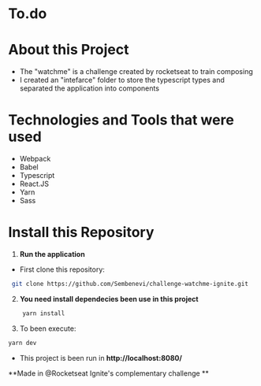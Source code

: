 # To.do

# About this Project

- The "watchme" is a challenge created by rocketseat to train composing
- I created an "intefarce" folder to store the typescript types and separated the application into components

# Technologies and Tools that were used

- Webpack
- Babel
- Typescript
- React.JS
- Yarn
- Sass

# Install this Repository

1. **Run the application**

- First clone this repository:

```bash
 git clone https://github.com/Sembenevi/challenge-watchme-ignite.git
```

2. **You need install dependecies been use in this project**

```bash
    yarn install
```

3. To been execute:

```bash
yarn dev
```

- This project is been run in **http://localhost:8080/**


**Made in @Rocketseat Ignite's complementary challenge **